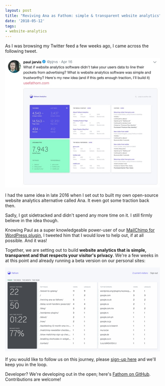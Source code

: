 ```yaml
---
layout: post
title: "Reviving Ana as Fathom: simple & transparent website analytics"
date: '2018-05-12'
tags:
- website-analytics
---
```


As I was browsing my Twitter feed a few weeks ago, I came across the following tweet.

[![Paul's tweet about Fathom](/media/2018/paul-fathom-tweet.jpg)](https://twitter.com/pjrvs/status/985874315563286528)

I had the same idea in late 2016 when I set out to built my own open-source website analytics alternative called Ana. It even got some traction back then. 

Sadly, I got sidetracked and didn't spend any more time on it. I still firmly believe in the idea though.

Knowing Paul as a super knowledgeable power-user of our [MailChimp for WordPress plugin](https://mc4wp.com/), I tweeted him that I would love to help out, if at all possible. And it was! 

Together, we are setting out to build **website analytics that is simple, transparent and that respects your visitor's privacy**. We're a few weeks in at this point and already running a beta version on our personal sites:

![Fathom dashboard for this site](/media/2018/fathom-preview.jpg)

If you would like to follow us on this journey, please [sign-up here](https://usefathom.com/) and we'll keep you in the loop.

Developer? We're developing out in the open; here's [Fathom on GitHub](https://github.com/usefathom/fathom). Contributions are welcome!





